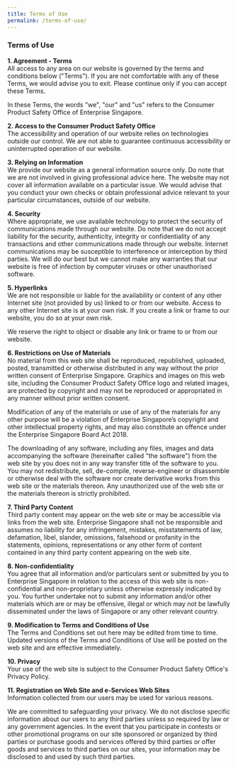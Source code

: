```yaml
---
title: Terms of Use
permalink: /terms-of-use/
---
```


### Terms of Use

**1. Agreement - Terms**<br>
All access to any area on our website is governed by the terms and conditions below ("Terms"). If you are not comfortable with any of these Terms, we would advise you to exit. Please continue only if you can accept these Terms.

In these Terms, the words "we", "our" and "us" refers to the Consumer Product Safety Office of Enterprise Singapore.

**2. Access to the Consumer Product Safety Office**<br>
The accessibility and operation of our website relies on technologies outside our control. We are not able to guarantee continuous accessibility or uninterrupted operation of our website.

**3. Relying on Information**<br>
We provide our website as a general information source only. Do note that we are not involved in giving professional advice here. The website may not cover all information available on a particular issue. We would advise that you conduct your own checks or obtain professional advice relevant to your particular circumstances, outside of our website.

**4. Security**<br>
Where appropriate, we use available technology to protect the security of communications made through our website. Do note that we do not accept liability for the security, authenticity, integrity or confidentiality of any transactions and other communications made through our website. Internet communications may be susceptible to interference or interception by third parties. We will do our best but we cannot make any warranties that our website is free of infection by computer viruses or other unauthorised software.

**5. Hyperlinks**<br>
We are not responsible or liable for the availability or content of any other Internet site (not provided by us) linked to or from our website. Access to any other Internet site is at your own risk. If you create a link or frame to our website, you do so at your own risk.

We reserve the right to object or disable any link or frame to or from our website.

**6. Restrictions on Use of Materials**<br>
No material from this web site shall be reproduced, republished, uploaded, posted, transmitted or otherwise distributed in any way without the prior written consent of Enterprise Singapore. Graphics and images on this web site, including the Consumer Product Safety Office logo and related images, are protected by copyright and may not be reproduced or appropriated in any manner without prior written consent.

Modification of any of the materials or use of any of the materials for any other purpose will be a violation of Enterprise Singapore’s copyright and other intellectual property rights, and may also constitute an offence under the Enterprise Singapore Board Act 2018.

The downloading of any software, including any files, images and data accompanying the software (hereinafter called "the software") from the web site by you does not in any way transfer title of the software to you. You may not redistribute, sell, de-compile, reverse-engineer or disassemble or otherwise deal with the software nor create derivative works from this web site or the materials thereon. Any unauthorized use of the web site or the materials thereon is strictly prohibited.

**7. Third Party Content**<br>
Third party content may appear on the web site or may be accessible via links from the web site. Enterprise Singapore shall not be responsible and assumes no liability for any infringement, mistakes, misstatements of law, defamation, libel, slander, omissions, falsehood or profanity in the statements, opinions, representations or any other form of content contained in any third party content appearing on the web site.

**8. Non-confidentiality**<br>
You agree that all information and/or particulars sent or submitted by you to Enterprise Singapore in relation to the access of this web site is non-confidential and non-proprietary unless otherwise expressly indicated by you. You further undertake not to submit any information and/or other materials which are or may be offensive, illegal or which may not be lawfully disseminated under the laws of Singapore or any other relevant country.

**9. Modification to Terms and Conditions of Use**<br>
The Terms and Conditions set out here may be edited from time to time. Updated versions of the Terms and Conditions of Use will be posted on the web site and are effective immediately.

**10. Privacy**<br>
Your use of the web site is subject to the Consumer Product Safety Office's Privacy Policy.

**11. Registration on Web Site and e-Services Web Sites**<br>
Information collected from our users may be used for various reasons.<br>

We are committed to safeguarding your privacy. We do not disclose specific information about our users to any third parties unless so required by law or any government agencies. In the event that you participate in contests or other promotional programs on our site sponsored or organized by third parties or purchase goods and services offered by third parties or offer goods and services to third parties on our sites, your information may be disclosed to and used by such third parties.  


